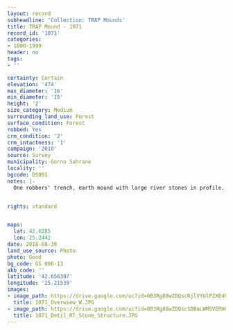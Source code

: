 ```yaml
---
layout: record
subheadline: 'Collection: TRAP Mounds'
title: TRAP Mound - 1071
record_id: '1071'
categories:
- 1000-1999
header: no
tags:
- ''

certainty: Certain
elevation: '474'
max_diameter: '16'
min_diameter: '15'
height: '2'
size_category: Medium
surrounding_land_use: Forest
surface_condition: Forest
robbed: Yes
crm_condition: '2'
crm_intactness: '1'
campaign: '2010'
source: Survey
municipality: Gorno Sahrane
locality: ''
bgcode: DS001
notes: |-
  One robbers' trench, earth mound with large river stones in profile.


rights: standard


maps:
  lat: 42.6285
  lon: 25.2442
date: 2018-08-30
land_use_source: Photo
photo: Good
bg_code: GS 006-13
akb_code: ''
latitude: '42.656307'
longitude: '25.21539'
images:
- image_path: https://drive.google.com/uc?id=0B3Rg88wZDQscRjlVYUlPZXE4Um8
  title: 1071_Overwiew_W.JPG
- image_path: https://drive.google.com/uc?id=0B3Rg88wZDQscSDBaLWM5VERHQlU
  title: 1071_Detil_RT_Stone_Structure.JPG
---
```

